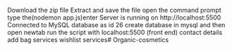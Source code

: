 Download the zip file
Extract and save the file
open the command prompt type the(nodemon app.js)enter 
Server is running on http://localhost:5500
Connected to MySQL database as id 26
create database in mysql and then open newtab
run the script with localhost:5500
(front end)
contact details
add bag services
wishlist services# Organic-cosmetics
